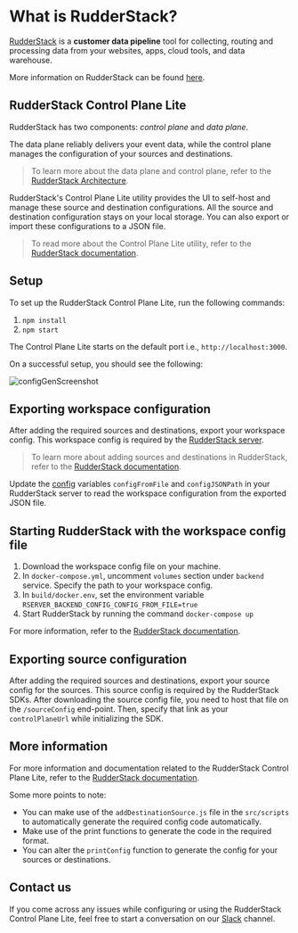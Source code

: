 # What is RudderStack?

[RudderStack](https://rudderstack.com/) is a **customer data pipeline** tool for collecting, routing and processing data from your websites, apps, cloud tools, and data warehouse.

More information on RudderStack can be found [here](https://github.com/rudderlabs/rudder-server).

## RudderStack Control Plane Lite

RudderStack has two components: _control plane_ and _data plane_.

The data plane reliably delivers your event data, while the control plane manages the configuration of your sources and destinations.

> To learn more about the data plane and control plane, refer to the [RudderStack Architecture](https://www.rudderstack.com/docs/resources/rudderstack-architecture/).

RudderStack's Control Plane Lite utility provides the UI to self-host and manage these source and destination configurations. All the source and destination configuration stays on your local storage. You can also export or import these configurations to a JSON file.

> To read more about the Control Plane Lite utility, refer to the [RudderStack documentation](https://www.rudderstack.com/docs/get-started/rudderstack-open-source/control-plane-lite/).

## Setup

To set up the RudderStack Control Plane Lite, run the following commands:

1. `npm install`
2. `npm start`

The Control Plane Lite starts on the default port i.e., `http://localhost:3000`.

On a successful setup, you should see the following:

![configGenScreenshot](https://user-images.githubusercontent.com/9196093/139224985-28c795cb-d130-4525-a41f-451dba0ac384.png)

## Exporting workspace configuration

After adding the required sources and destinations, export your workspace config. This workspace config is required by the [RudderStack server](https://github.com/rudderlabs/rudder-server).

> To learn more about adding sources and destinations in RudderStack, refer to the [RudderStack documentation](https://www.rudderstack.com/docs/dashboard-guides/overview/).

Update the [config](https://docs.rudderstack.com/administrators-guide/config-parameters) variables `configFromFile` and `configJSONPath` in your RudderStack server to read the workspace configuration from the exported JSON file.

## Starting RudderStack with the workspace config file

1. Download the workspace config file on your machine.
2. In `docker-compose.yml`, uncomment `volumes` section under `backend` service. Specify the path to your workspace config.
3. In `build/docker.env`, set the environment variable `RSERVER_BACKEND_CONFIG_CONFIG_FROM_FILE=true`
4. Start RudderStack by running the command `docker-compose up`

For more information, refer to the [RudderStack documentation](https://www.rudderstack.com/docs/get-started/rudderstack-open-source/control-plane-lite/).

## Exporting source configuration

After adding the required sources and destinations, export your source config for the sources. This source config is required by the RudderStack SDKs. After downloading the source config file, you need to host that file on the `/sourceConfig` end-point. Then, specify that link as your `controlPlaneUrl` while initializing the SDK.

## More information

For more information and documentation related to the RudderStack Control Plane Lite, refer to the [RudderStack documentation](https://www.rudderstack.com/docs/get-started/rudderstack-open-source/control-plane-lite/).

Some more points to note:

- You can make use of the `addDestinationSource.js` file in the `src/scripts` to automatically generate the required config code automatically. 
- Make use of the print functions to generate the code in the required format. 
- You can alter the `printConfig` function to generate the config for your sources or destinations.

## Contact us

If you come across any issues while configuring or using the RudderStack Control Plane Lite, feel free to start a conversation on our [Slack](https://resources.rudderstack.com/join-rudderstack-slack) channel.
